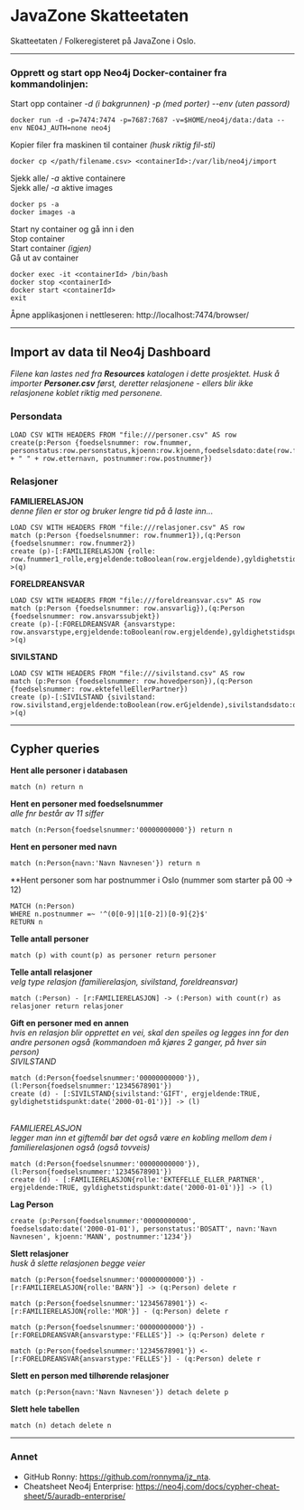 # JavaZone Skatteetaten
Skatteetaten / Folkeregisteret på JavaZone i Oslo.

---
### Opprett og start opp Neo4j Docker-container fra kommandolinjen:
Start opp container _-d (i bakgrunnen) -p (med porter) --env (uten passord)_
```
docker run -d -p=7474:7474 -p=7687:7687 -v=$HOME/neo4j/data:/data --env NEO4J_AUTH=none neo4j
```
Kopier filer fra maskinen til container _(husk riktig fil-sti)_
```
docker cp </path/filename.csv> <containerId>:/var/lib/neo4j/import
```
Sjekk alle/ _-a_ aktive containere
<br/>Sjekk alle/ _-a_ aktive images
```
docker ps -a
docker images -a
```
Start ny container og gå inn i den
<br/>Stop container
<br/>Start container _(igjen)_
<br/>Gå ut av container
```
docker exec -it <containerId> /bin/bash
docker stop <containerId>
docker start <containerId>
exit
```
Åpne applikasjonen i nettleseren: http://localhost:7474/browser/

---

## Import av data til Neo4j Dashboard
_Filene kan lastes ned fra **Resources** katalogen i dette prosjektet. Husk å importer **Personer.csv** først, 
deretter relasjonene - ellers blir ikke relasjonene koblet riktig med personene._
### Persondata
```
LOAD CSV WITH HEADERS FROM "file:///personer.csv" AS row
create(p:Person {foedselsnummer: row.fnummer, personstatus:row.personstatus,kjoenn:row.kjoenn,foedselsdato:date(row.foedselsdato),sivilstand:row.sivilstand,navn:row.fornavn + " " + row.etternavn, postnummer:row.postnummer})
```
### Relasjoner
**FAMILIERELASJON**
<br/>_denne filen er stor og bruker lengre tid på å laste inn..._
```
LOAD CSV WITH HEADERS FROM "file:///relasjoner.csv" AS row
match (p:Person {foedselsnummer: row.fnummer1}),(q:Person {foedselsnummer: row.fnummer2})
create (p)-[:FAMILIERELASJON {rolle: row.fnummer1_rolle,ergjeldende:toBoolean(row.ergjeldende),gyldighetstidspunkt:date(row.gyldighetsdato)}]->(q)
```
**FORELDREANSVAR**
```
LOAD CSV WITH HEADERS FROM "file:///foreldreansvar.csv" AS row
match (p:Person {foedselsnummer: row.ansvarlig}),(q:Person {foedselsnummer: row.ansvarssubjekt})
create (p)-[:FORELDREANSVAR {ansvarstype: row.ansvarstype,ergjeldende:toBoolean(row.ergjeldende),gyldighetstidspunkt:date(row.gyldighetsdato)}]->(q)
```
**SIVILSTAND**
```
LOAD CSV WITH HEADERS FROM "file:///sivilstand.csv" AS row
match (p:Person {foedselsnummer: row.hovedperson}),(q:Person {foedselsnummer: row.ektefelleEllerPartner})
create (p)-[:SIVILSTAND {sivilstand: row.sivilstand,ergjeldende:toBoolean(row.erGjeldende),sivilstandsdato:date(row.sivilstandsdato),myndighet:row.myndighet}]->(q)
```
---
## Cypher queries
**Hent alle personer i databasen**
```cypher
match (n) return n
```
**Hent en personer med foedselsnummer**
<br/>_alle fnr består av 11 siffer_
```cypher
match (n:Person{foedselsnummer:'00000000000'}) return n
```
**Hent en personer med navn**
```cypher
match (n:Person{navn:'Navn Navnesen'}) return n
```
**Hent personer som har postnummer i Oslo (nummer som starter på 00 -> 12)
```cypher
MATCH (n:Person) 
WHERE n.postnummer =~ '^(0[0-9]|1[0-2])[0-9]{2}$'
RETURN n
```
**Telle antall personer**
```
match (p) with count(p) as personer return personer
```
**Telle antall relasjoner**
<br/>_velg type relasjon (familierelasjon, sivilstand, foreldreansvar)_
```cypher
match (:Person) - [r:FAMILIERELASJON] -> (:Person) with count(r) as relasjoner return relasjoner
```
**Gift en personer med en annen**
<br/>_hvis en relasjon blir opprettet en vei, skal den speiles og legges inn for den andre personen også
(kommandoen må kjøres 2 ganger, på hver sin person)_
<br/>_SIVILSTAND_
```cypher
match (d:Person{foedselsnummer:'00000000000'}), (l:Person{foedselsnummer:'12345678901'})
create (d) - [:SIVILSTAND{sivilstand:'GIFT', ergjeldende:TRUE, gyldighetstidspunkt:date('2000-01-01')}] -> (l) 
```
<br/>_FAMILIERELASJON_
<br/>_legger man inn et giftemål bør det også være en kobling mellom dem i familierelasjonen også (også tovveis)_
```cypher
match (d:Person{foedselsnummer:'00000000000'}), (l:Person{foedselsnummer:'12345678901'})
create (d) - [:FAMILIERELASJON{rolle:'EKTEFELLE_ELLER_PARTNER', ergjeldende:TRUE, gyldighetstidspunkt:date('2000-01-01')}] -> (l)
```
**Lag Person**
```cypher
create (p:Person{foedselsnummer:'00000000000', foedselsdato:date('2000-01-01'), personstatus:'BOSATT', navn:'Navn Navnesen', kjoenn:'MANN', postnummer:'1234'})
```
**Slett relasjoner**
<br/>_husk å slette relasjonen begge veier_
```cypher
match (p:Person{foedselsnummer:'00000000000'}) - [r:FAMILIERELASJON{rolle:'BARN'}] -> (q:Person) delete r
```
```cypher
match (p:Person{foedselsnummer:'12345678901'}) <- [r:FAMILIERELASJON{rolle:'MOR'}] - (q:Person) delete r
```
```cypher
match (p:Person{foedselsnummer:'00000000000'}) - [r:FORELDREANSVAR{ansvarstype:'FELLES'}] -> (q:Person) delete r
```
```cypher
match (p:Person{foedselsnummer:'12345678901'}) <- [r:FORELDREANSVAR{ansvarstype:'FELLES'}] - (q:Person) delete r
```
**Slett en person med tilhørende relasjoner**
```cypher
match (p:Person{navn:'Navn Navnesen'}) detach delete p
```
**Slett hele tabellen**
```cypher
match (n) detach delete n
```
---
### Annet
* GitHub Ronny: https://github.com/ronnyma/jz_nta.
* Cheatsheet Neo4j Enterprise: https://neo4j.com/docs/cypher-cheat-sheet/5/auradb-enterprise/
